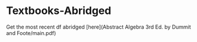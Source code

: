 # Textbooks-Abridged

Get the most recent df abridged [here](Abstract Algebra 3rd Ed. by Dummit and Foote/main.pdf)

 
